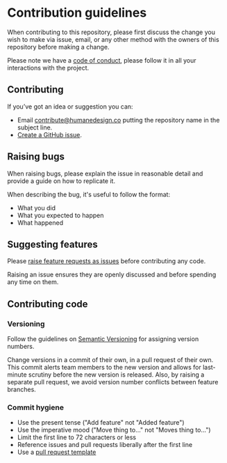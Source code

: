# Contribution guidelines

When contributing to this repository, please first discuss the change you wish to make via issue, email, or any other method with the owners of this repository before making a change.

Please note we have a [code of conduct](https://github.com/simonwhatley/govuk-visual-studio-code-extension/blob/master/CODE_OF_CONDUCT.md), please follow it in all your interactions with the project.

## Contributing

If you’ve got an idea or suggestion you can:

* Email [contribute@humanedesign.co](contribute@humanedesign.co) putting the repository name in the subject line.
* [Create a GitHub issue](https://github.com/simonwhatley/govuk-visual-studio-code-extension/issues).

## Raising bugs

When raising bugs, please explain the issue in reasonable detail and provide a guide on how to replicate it.

When describing the bug, it's useful to follow the format:

- What you did
- What you expected to happen
- What happened

## Suggesting features

Please [raise feature requests as issues](https://github.com/simonwhatley/govuk-visual-studio-code-extension/issues) before contributing any code.

Raising an issue ensures they are openly discussed and before spending any time on them.

## Contributing code

### Versioning

Follow the guidelines on [Semantic Versioning](semver.org) for assigning version numbers.

Change versions in a commit of their own, in a pull request of their own. This commit alerts team members to the new version and allows for last-minute scrutiny before the new version is released. Also, by raising a separate pull request, we avoid version number conflicts between feature branches.

### Commit hygiene

* Use the present tense ("Add feature" not "Added feature")
* Use the imperative mood ("Move thing to..." not "Moves thing to...")
* Limit the first line to 72 characters or less
* Reference issues and pull requests liberally after the first line
* Use a [pull request template](https://github.com/simonwhatley/govuk-visual-studio-code-extension/blob/master/.github/PULL_REQUEST_TEMPLATE)
